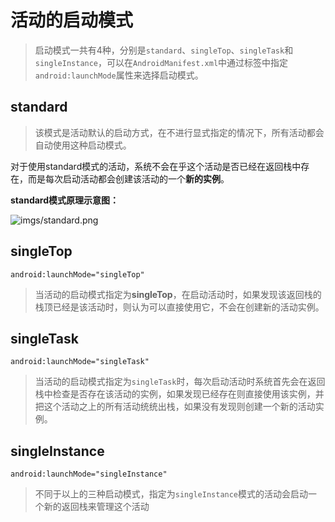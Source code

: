# 活动的启动模式

> 启动模式一共有4种，分别是`standard`、`singleTop`、`singleTask`和`singleInstance`，可以在`AndroidManifest.xml`中通过<activity>标签中指定`android:launchMode`属性来选择启动模式。

## standard

> 该模式是活动默认的启动方式，在不进行显式指定的情况下，所有活动都会自动使用这种启动模式。

对于使用standard模式的活动，系统不会在乎这个活动是否已经在返回栈中存在，而是每次启动活动都会创建该活动的一个**新的实例**。



**standard模式原理示意图：**

![imgs/standard.png]()

## singleTop

```
android:launchMode="singleTop"
```

> 当活动的启动模式指定为**singleTop**，在启动活动时，如果发现该返回栈的栈顶已经是该活动时，则认为可以直接使用它，不会在创建新的活动实例。



## singleTask

```
android:launchMode="singleTask"
```

>当活动的启动模式指定为`singleTask`时，每次启动活动时系统首先会在返回栈中检查是否存在该活动的实例，如果发现已经存在则直接使用该实例，并把这个活动之上的所有活动统统出栈，如果没有发现则创建一个新的活动实例。

## singleInstance

```
android:launchMode="singleInstance"
```

>不同于以上的三种启动模式，指定为`singleInstance`模式的活动会启动一个新的返回栈来管理这个活动

